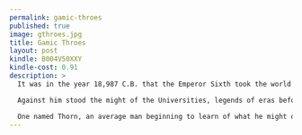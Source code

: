 ```yaml
---
permalink: gamic-throes
published: true
image: gthroes.jpg
title: Gamic Throes
layout: post
kindle: B004V50XXY
kindle-cost: 0.91
description: >
  It was in the year 18,987 C.B. that the Emperor Sixth took the world by storm, and conquered it in a single day and night.<br><br>

  Against him stood the might of the Universities, legends of eras before the birth of Cnaient, and a strange romance of two young students of gamic.<br><br>

  One named Thorn, an average man beginning to learn of what he might one day be able to do, and the remarkable Tabitha, able to see the future and the past with remarkable clarity.
---
```


